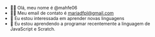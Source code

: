 
- 👋🏻 Olá, meu nome é @mahfe06
- 👍🏻 Meu email de contato é mariadfpl@gmail.com
- 👀 Eu estou interessada em aprender novas linguagens 
- 🌱 Eu estou aprendendo a programar recentemente a linguagem de JavaScript e Scratch.
